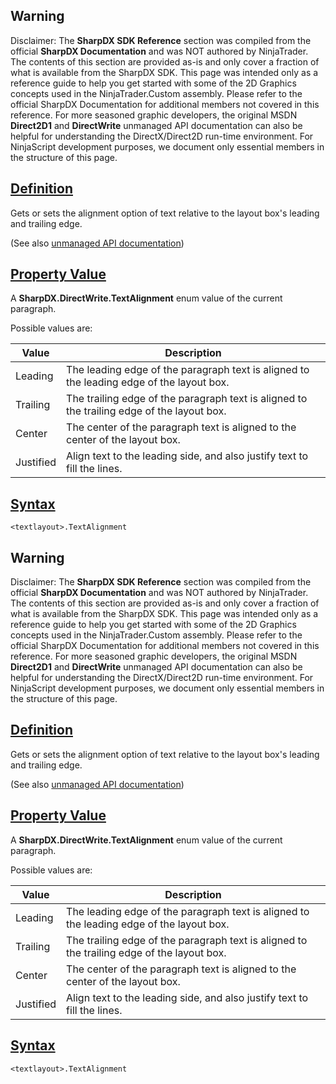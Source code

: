 ## Warning

Disclaimer: The **SharpDX SDK Reference** section was compiled from the official **SharpDX Documentation** and was NOT authored by NinjaTrader. The contents of this section are provided as-is and only cover a fraction of what is available from the SharpDX SDK. This page was intended only as a reference guide to help you get started with some of the 2D Graphics concepts used in the NinjaTrader.Custom assembly. Please refer to the official SharpDX Documentation for additional members not covered in this reference. For more seasoned graphic developers, the original MSDN **Direct2D1** and **DirectWrite** unmanaged API documentation can also be helpful for understanding the DirectX/Direct2D run-time environment. For NinjaScript development purposes, we document only essential members in the structure of this page.

## [Definition](https://developer.ninjatrader.com/docs/desktop/sharpdx_directwrite_textformat_textalignment\#definition)

Gets or sets the alignment option of text relative to the layout box's leading and trailing edge.

(See also [unmanaged API documentation](http://msdn.microsoft.com/en-us/library/dd316681.aspx))

## [Property Value](https://developer.ninjatrader.com/docs/desktop/sharpdx_directwrite_textformat_textalignment\#property-value)

A **SharpDX.DirectWrite.TextAlignment** enum value of the current paragraph.

Possible values are:

| Value | Description |
| --- | --- |
| Leading | The leading edge of the paragraph text is aligned to the leading edge of the layout box. |
| Trailing | The trailing edge of the paragraph text is aligned to the trailing edge of the layout box. |
| Center | The center of the paragraph text is aligned to the center of the layout box. |
| Justified | Align text to the leading side, and also justify text to fill the lines. |

## [Syntax](https://developer.ninjatrader.com/docs/desktop/sharpdx_directwrite_textformat_textalignment\#syntax)

`<textlayout>.TextAlignment`

## Warning

Disclaimer: The **SharpDX SDK Reference** section was compiled from the official **SharpDX Documentation** and was NOT authored by NinjaTrader. The contents of this section are provided as-is and only cover a fraction of what is available from the SharpDX SDK. This page was intended only as a reference guide to help you get started with some of the 2D Graphics concepts used in the NinjaTrader.Custom assembly. Please refer to the official SharpDX Documentation for additional members not covered in this reference. For more seasoned graphic developers, the original MSDN **Direct2D1** and **DirectWrite** unmanaged API documentation can also be helpful for understanding the DirectX/Direct2D run-time environment. For NinjaScript development purposes, we document only essential members in the structure of this page.

## [Definition](https://developer.ninjatrader.com/docs/desktop/sharpdx_directwrite_textformat_textalignment\#definition)

Gets or sets the alignment option of text relative to the layout box's leading and trailing edge.

(See also [unmanaged API documentation](http://msdn.microsoft.com/en-us/library/dd316681.aspx))

## [Property Value](https://developer.ninjatrader.com/docs/desktop/sharpdx_directwrite_textformat_textalignment\#property-value)

A **SharpDX.DirectWrite.TextAlignment** enum value of the current paragraph.

Possible values are:

| Value | Description |
| --- | --- |
| Leading | The leading edge of the paragraph text is aligned to the leading edge of the layout box. |
| Trailing | The trailing edge of the paragraph text is aligned to the trailing edge of the layout box. |
| Center | The center of the paragraph text is aligned to the center of the layout box. |
| Justified | Align text to the leading side, and also justify text to fill the lines. |

## [Syntax](https://developer.ninjatrader.com/docs/desktop/sharpdx_directwrite_textformat_textalignment\#syntax)

`<textlayout>.TextAlignment`